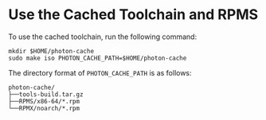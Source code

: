 # Use the Cached Toolchain and RPMS

To use the cached toolchain, run the following command:

```
mkdir $HOME/photon-cache
sudo make iso PHOTON_CACHE_PATH=$HOME/photon-cache
```

The directory format of `PHOTON_CACHE_PATH` is as follows:

```
photon-cache/
├──tools-build.tar.gz
├──RPMS/x86-64/*.rpm
└──RPMX/noarch/*.rpm
```